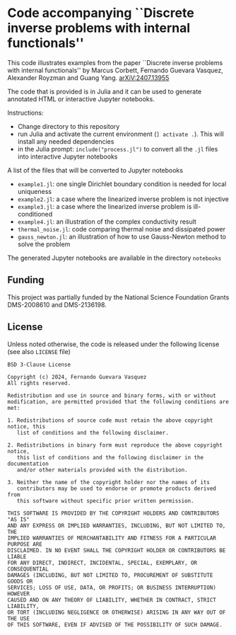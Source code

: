 # Code accompanying ``Discrete inverse problems with internal functionals''
This code illustrates examples from the paper ``Discrete inverse problems with internal functionals'' by Marcus Corbett, Fernando Guevara Vasquez, Alexander Royzman and Guang Yang. [arXiV:2407.13955](https://arxiv.org/abs/2407.13955)

The code that is provided is in Julia and it can be used to generate annotated HTML or interactive Jupyter notebooks.

Instructions:
* Change directory to this repository
* run Julia and activate the current environment (`] activate .`). This will install any needed dependencies
* in the Julia prompt: `include("process.jl")` to convert all the `.jl` files into interactive Jupyter notebooks

A list of the files that will be converted to Jupyter notebooks
* `example1.jl`: one single Dirichlet boundary condition is needed for local uniqueness
* `example2.jl`: a case where the linearized inverse problem is not injective
* `example3.jl`: a case where the linearized inverse problem is ill-conditioned
* `example4.jl`: an illustration of the complex conductivity result
* `thermal_noise.jl`: code comparing thermal noise and dissipated power
* `gauss_newton.jl`: an illustration of how to use Gauss-Newton method to solve the problem

The generated Jupyter notebooks are available in the directory `notebooks`

## Funding
This project was partially funded by the National Science Foundation Grants DMS-2008610 and DMS-2136198.

## License
Unless noted otherwise, the code is released under the following license (see also `LICENSE` file)
```
BSD 3-Clause License

Copyright (c) 2024, Fernando Guevara Vasquez
All rights reserved.

Redistribution and use in source and binary forms, with or without
modification, are permitted provided that the following conditions are met:

1. Redistributions of source code must retain the above copyright notice, this
   list of conditions and the following disclaimer.

2. Redistributions in binary form must reproduce the above copyright notice,
   this list of conditions and the following disclaimer in the documentation
   and/or other materials provided with the distribution.

3. Neither the name of the copyright holder nor the names of its
   contributors may be used to endorse or promote products derived from
   this software without specific prior written permission.

THIS SOFTWARE IS PROVIDED BY THE COPYRIGHT HOLDERS AND CONTRIBUTORS "AS IS"
AND ANY EXPRESS OR IMPLIED WARRANTIES, INCLUDING, BUT NOT LIMITED TO, THE
IMPLIED WARRANTIES OF MERCHANTABILITY AND FITNESS FOR A PARTICULAR PURPOSE ARE
DISCLAIMED. IN NO EVENT SHALL THE COPYRIGHT HOLDER OR CONTRIBUTORS BE LIABLE
FOR ANY DIRECT, INDIRECT, INCIDENTAL, SPECIAL, EXEMPLARY, OR CONSEQUENTIAL
DAMAGES (INCLUDING, BUT NOT LIMITED TO, PROCUREMENT OF SUBSTITUTE GOODS OR
SERVICES; LOSS OF USE, DATA, OR PROFITS; OR BUSINESS INTERRUPTION) HOWEVER
CAUSED AND ON ANY THEORY OF LIABILITY, WHETHER IN CONTRACT, STRICT LIABILITY,
OR TORT (INCLUDING NEGLIGENCE OR OTHERWISE) ARISING IN ANY WAY OUT OF THE USE
OF THIS SOFTWARE, EVEN IF ADVISED OF THE POSSIBILITY OF SUCH DAMAGE.
